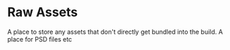 # Raw Assets

A place to store any assets that don't directly get bundled into the build. A place for PSD files etc
